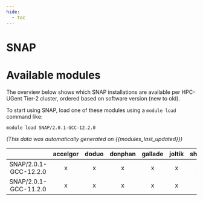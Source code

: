 ```yaml
---
hide:
  - toc
---
```


SNAP
====

# Available modules


The overview below shows which SNAP installations are available per HPC-UGent Tier-2 cluster, ordered based on software version (new to old).

To start using SNAP, load one of these modules using a `module load` command like:

```shell
module load SNAP/2.0.1-GCC-12.2.0
```

*(This data was automatically generated on {{modules_last_updated}})*  

| |accelgor|doduo|donphan|gallade|joltik|shinx|skitty|
| :---: | :---: | :---: | :---: | :---: | :---: | :---: | :---: |
|SNAP/2.0.1-GCC-12.2.0|x|x|x|x|x|x|x|
|SNAP/2.0.1-GCC-11.2.0|x|x|x|x|x|-|x|
